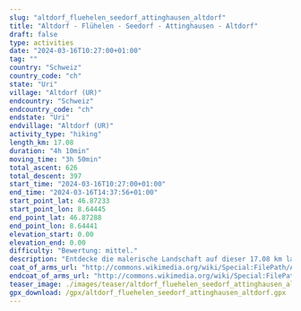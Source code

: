 ```yaml
---
slug: "altdorf_fluehelen_seedorf_attinghausen_altdorf"
title: "Altdorf - Flühelen - Seedorf - Attinghausen - Altdorf"
draft: false
type: activities
date: "2024-03-16T10:27:00+01:00"
tag: ""
country: "Schweiz"
country_code: "ch"
state: "Uri"
village: "Altdorf (UR)"
endcountry: "Schweiz"
endcountry_code: "ch"
endstate: "Uri"
endvillage: "Altdorf (UR)"
activity_type: "hiking"
length_km: 17.08
duration: "4h 10min"
moving_time: "3h 50min"
total_ascent: 626
total_descent: 397
start_time: "2024-03-16T10:27:00+01:00"
end_time: "2024-03-16T14:37:56+01:00"
start_point_lat: 46.87233
start_point_lon: 8.64445
end_point_lat: 46.87288
end_point_lon: 8.64441
elevation_start: 0.00
elevation_end: 0.00
difficulty: "Bewertung: mittel."
description: "Entdecke die malerische Landschaft auf dieser 17.08 km langen Wanderroute von Altdorf nach Flühelen, Seedorf, Attinghausen und zurück. Erlebe atemberaubende Ausblicke und eine abwechslungsreiche Strecke mit einem Gesamtaufstieg von 802 Metern und einem Gesamtabstieg von 397 Metern. Genieße eine Gesamtdauer von 4 Stunden und 10 Minuten inklusive Pausen"
coat_of_arms_url: "http://commons.wikimedia.org/wiki/Special:FilePath/Altdorf-coat%20of%20arms.svg"
endcoat_of_arms_url: "http://commons.wikimedia.org/wiki/Special:FilePath/Altdorf-coat%20of%20arms.svg"
teaser_image: ./images/teaser/altdorf_fluehelen_seedorf_attinghausen_altdorf.png
gpx_download: /gpx/altdorf_fluehelen_seedorf_attinghausen_altdorf.gpx
---
```

